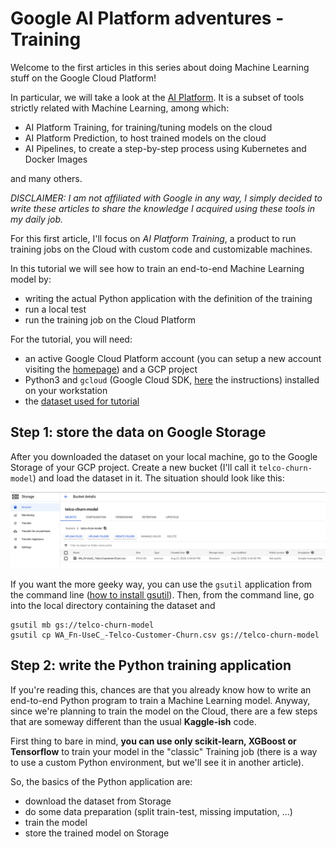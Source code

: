 # Google AI Platform adventures - Training
Welcome to the first articles in this series about doing Machine Learning stuff on the Google Cloud Platform!

In particular, we will take a look at the [AI Platform](https://cloud.google.com/ai-platform/docs "docs"). It is a subset of tools strictly related with Machine Learning, among which:
- AI Platform Training, for training/tuning models on the cloud
- AI Platform Prediction, to host trained models on the cloud
- AI Pipelines, to create a step-by-step process using Kubernetes and Docker Images

and many others.

*DISCLAIMER: I am not affiliated with Google in any way, I simply decided to write these articles to share the knowledge I acquired using these tools in my daily job.*

For this first article, I'll focus on _AI Platform Training_, a product to run training jobs on the Cloud with custom code and customizable machines.

In this tutorial we will see how to train an end-to-end Machine Learning model by:
- writing the actual Python application with the definition of the training
- run a local test
- run the training job on the Cloud Platform

For the tutorial, you will need:
- an active Google Cloud Platform account (you can setup a new account visiting the [homepage](https://cloud.google.com/)) and a GCP project 
- Python3 and `gcloud` (Google Cloud SDK, [here](https://cloud.google.com/sdk/docs) the instructions) installed on your workstation
- the [dataset used for tutorial](https://www.kaggle.com/blastchar/telco-customer-churn "Kaggle's Telco Customer Churn")

## Step 1: store the data on Google Storage
After you downloaded the dataset on your local machine, go to the Google Storage of your GCP project. Create a new bucket (I'll call it `telco-churn-model`) and load the dataset in it. The situation should look like this:

![Bucket](./images/bucket.png)

If you want the more geeky way, you can use the `gsutil` application from the command line ([how to install gsutil](https://cloud.google.com/storage/docs/gsutil_install)). Then, from the command line, go into the local directory containing the dataset and

```
gsutil mb gs://telco-churn-model
gsutil cp WA_Fn-UseC_-Telco-Customer-Churn.csv gs://telco-churn-model
```

## Step 2: write the Python training application
If you're reading this, chances are that you already know how to write an end-to-end Python program to train a Machine Learning model. Anyway, since we're planning to train the model on the Cloud, there are a few steps that are someway different than the usual __Kaggle-ish__ code.

First thing to bare in mind, **you can use only scikit-learn, XGBoost or Tensorflow** to train your model in the "classic" Training job (there is a way to use a custom Python environment, but we'll see it in another article).

So, the basics of the Python application are:
- download the dataset from Storage
- do some data preparation (split train-test, missing imputation, ...)
- train the model
- store the trained model on Storage
